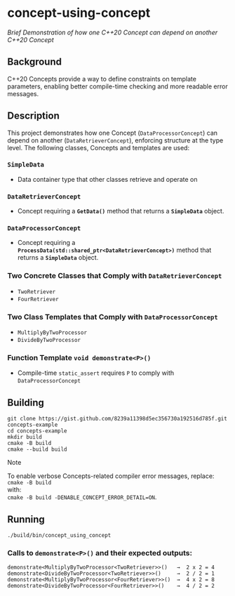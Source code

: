 # concept-using-concept

*Brief Demonstration of how one C++20 Concept can depend on another C++20 Concept*

## Background
C++20 Concepts provide a way to define constraints on template parameters, enabling better compile-time checking and more readable error messages.  


## Description

This project demonstrates how one Concept (`DataProcessorConcept`) can depend on another (`DataRetrieverConcept`), enforcing structure at the type level. The following classes, Concepts and templates are used:

### `SimpleData`

- Data container type that other classes retrieve and operate on

### `DataRetrieverConcept`  
- Concept requiring a **`GetData()`** method that returns a **`SimpleData`** object.

### `DataProcessorConcept`
- Concept requiring a **`ProcessData(std::shared_ptr<DataRetrieverConcept>)`**  method that returns a **`SimpleData`** object.

### Two Concrete Classes that Comply with **`DataRetrieverConcept`**
- `TwoRetriever`
- `FourRetriever`


### Two Class Templates that Comply with **`DataProcessorConcept`**
- `MultiplyByTwoProcessor`
- `DivideByTwoProcessor`


### Function Template `void demonstrate<P>()`
- Compile-time `static_assert` requires `P` to comply with `DataProcessorConcept` 


## Building

```
git clone https://gist.github.com/8239a11398d5ec356730a192516d785f.git concepts-example
cd concepts-example
mkdir build
cmake -B build
cmake --build build
```
> [!NOTE]  
> To  enable verbose Concepts-related compiler error messages, replace:  
`cmake -B build`  
with:  
`cmake -B build -DENABLE_CONCEPT_ERROR_DETAIL=ON`.

## Running
```
./build/bin/concept_using_concept
```

### Calls to `demonstrate<P>()` and their expected outputs:
```
demonstrate<MultiplyByTwoProcessor<TwoRetriever>>()   →  2 x 2 = 4
demonstrate<DivideByTwoProcessor<TwoRetriever>>()     →  2 / 2 = 1
demonstrate<MultiplyByTwoProcessor<FourRetriever>>()  →  4 x 2 = 8
demonstrate<DivideByTwoProcessor<FourRetriever>>()    →  4 / 2 = 2
```
